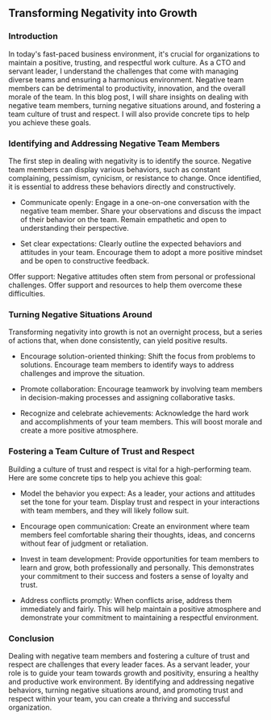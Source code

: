 ## Transforming Negativity into Growth

### Introduction

In today's fast-paced business environment, it's crucial for organizations to maintain a positive, trusting, and respectful work culture. As a CTO and servant leader, I understand the challenges that come with managing diverse teams and ensuring a harmonious environment. Negative team members can be detrimental to productivity, innovation, and the overall morale of the team. In this blog post, I will share insights on dealing with negative team members, turning negative situations around, and fostering a team culture of trust and respect. I will also provide concrete tips to help you achieve these goals.

### Identifying and Addressing Negative Team Members
The first step in dealing with negativity is to identify the source. Negative team members can display various behaviors, such as constant complaining, pessimism, cynicism, or resistance to change. Once identified, it is essential to address these behaviors directly and constructively.

- Communicate openly: Engage in a one-on-one conversation with the negative team member. Share your observations and discuss the impact of their behavior on the team. Remain empathetic and open to understanding their perspective.

- Set clear expectations: Clearly outline the expected behaviors and attitudes in your team. Encourage them to adopt a more positive mindset and be open to constructive feedback.

Offer support: Negative attitudes often stem from personal or professional challenges. Offer support and resources to help them overcome these difficulties.

### Turning Negative Situations Around
Transforming negativity into growth is not an overnight process, but a series of actions that, when done consistently, can yield positive results.

- Encourage solution-oriented thinking: Shift the focus from problems to solutions. Encourage team members to identify ways to address challenges and improve the situation.

- Promote collaboration: Encourage teamwork by involving team members in decision-making processes and assigning collaborative tasks.

- Recognize and celebrate achievements: Acknowledge the hard work and accomplishments of your team members. This will boost morale and create a more positive atmosphere.

### Fostering a Team Culture of Trust and Respect
Building a culture of trust and respect is vital for a high-performing team. Here are some concrete tips to help you achieve this goal:

- Model the behavior you expect: As a leader, your actions and attitudes set the tone for your team. Display trust and respect in your interactions with team members, and they will likely follow suit.

- Encourage open communication: Create an environment where team members feel comfortable sharing their thoughts, ideas, and concerns without fear of judgment or retaliation.

- Invest in team development: Provide opportunities for team members to learn and grow, both professionally and personally. This demonstrates your commitment to their success and fosters a sense of loyalty and trust.

- Address conflicts promptly: When conflicts arise, address them immediately and fairly. This will help maintain a positive atmosphere and demonstrate your commitment to maintaining a respectful environment.

### Conclusion

Dealing with negative team members and fostering a culture of trust and respect are challenges that every leader faces. As a servant leader, your role is to guide your team towards growth and positivity, ensuring a healthy and productive work environment. By identifying and addressing negative behaviors, turning negative situations around, and promoting trust and respect within your team, you can create a thriving and successful organization.